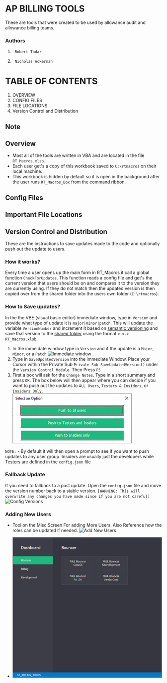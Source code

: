 # AP BILLING TOOLS

These are tools that were created to be used by allowance audit and allowance billing teams.
### Authors 
1.      Robert Todar
2.      Nicholas Ackerman

# TABLE OF CONTENTS 
   1. OVERVIEW
   2. CONFIG FILES
   3. FILE LOCATIONS 
   4. Version Control and Distribution

## Note


## Overview
 - Most all of the tools are written in VBA and are located in the file `RT_Macros.xlsb`.
 - Each user get's a copy of this workbook saved to `C:\rtmacros` on their local machine.
 - This workbook is hidden by default so it is open in the background after the user runs `RT_Macros_Box` from the command ribbon.

## Config Files

## Important File Locations 

## Version Control and Distribution
These are the instructions to save updates made to the code and optionally push out the update to users.

### How it works?
Every time a user opens up the main form in RT_Macros it call a global function `CheckForUpdates`. This function reads a config file and get's the current version that users should be on and compares it to the version they are currently using. If they do not match then the updated version is then copied over from the shared folder into the users own folder (`C:\rtmacros`).

### How to Save updates?

In the the VBE (visual basic editor) immediate window, type in `Version` and provide what type of update it is `major|minor|patch`. This will update the variable `VersionNumber` and increment it based on [semantic versioning](https://semver.org/) and save that version to the [shared folder](versions) using the format `x.x.x RT_Macros.xlsb`.
 1. In the immeidate window type in `Version` and if the update is a `Major`, `Minor`, or a `Patch`
![Immediate window](images/immediate-version.JPG)
 2. Type in `SaveUpdatedVersion` into the immediate Window. Place your Cursor within the Private Sub `Private Sub SaveUpdatedVersion()` under the `Version Control Module`. Then Press `F5`
 3. First a box will ask for the `Change Notes`. Type in a short summary and press `OK`. The box below will then appear where you can decide if you want to push out the updates to `ALL Users`, `Testers & Insiders`, or `Insiders Only`. 
![Version Control Selection](images/VersionControlSelect.JPG)

`NOTE:` - By default it will then open a prompt to see if you want to push updates to any user group. Insiders are usually just the developers while Testers are defined in the `config.json` file

### Fallback Update
If you need to fallback to a past update. Open the `config.json` file and move the version number back to a stable version. `[WARNING: This will overwrite any changes you have made since if you are not careful]` 
![Config Versions](images/configFileFallback.JPG)

### Adding New Users 
- Tool on the Misc Screen For adding More Users. Also Reference how the roles can be updated if needed.
![Add New Users](images/AddNewUser.JPG)


- ![TESTING IMage](https://github.com/Nackerman97/VBA_App_Framework/blob/4de1dc35336f670d0ff4a78e2dce5c38221726d2/images/AP_BILLING_SCREEN.jpg)